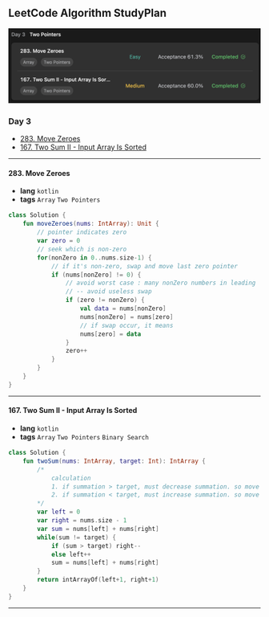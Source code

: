 ## LeetCode Algorithm StudyPlan

<img src="../../assets/leetcode_study_day3.png" alt="leetcode_study_day3" style="zoom:50%;" />

### Day 3

- [283. Move Zeroes](https://leetcode.com/problems/move-zeroes/?envType=study-plan&id=algorithm-i)
- [167. Two Sum II - Input Array Is Sorted](https://leetcode.com/problems/two-sum-ii-input-array-is-sorted/?envType=study-plan&id=algorithm-i)

---

#### 283. Move Zeroes

- **lang**  `kotlin` 
- **tags**  `Array`  `Two Pointers`

```kotlin
class Solution {
    fun moveZeroes(nums: IntArray): Unit {
        // pointer indicates zero
        var zero = 0
        // seek which is non-zero
        for(nonZero in 0..nums.size-1) {
            // if it's non-zero, swap and move last zero pointer
            if (nums[nonZero] != 0) {
                // avoid worst case : many nonZero numbers in leading
                // -- avoid useless swap
                if (zero != nonZero) {
                    val data = nums[nonZero]
                    nums[nonZero] = nums[zero]
                    // if swap occur, it means
                    nums[zero] = data
                }
                zero++
            }
        }
    }
}
```

---

#### 167. Two Sum II - Input Array Is Sorted

- **lang**  `kotlin` 
- **tags**  `Array`  `Two Pointers` `Binary Search` 

```kotlin
class Solution {
    fun twoSum(nums: IntArray, target: Int): IntArray {
        /*
            calculation
            1. if summation > target, must decrease summation. so move right pointer
            2. if summation < target, must increase summation. so move left pointer
        */
        var left = 0
        var right = nums.size - 1
        var sum = nums[left] + nums[right]
        while(sum != target) {
            if (sum > target) right--
            else left++
            sum = nums[left] + nums[right]
        }
        return intArrayOf(left+1, right+1)
    }
}
```

---

